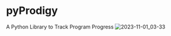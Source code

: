 # pyProdigy
A Python Library to Track Program Progress
![2023-11-01_03-33](https://github.com/aakashsinghbais/pyprodigy/assets/56718090/b5eb78db-c61f-4e37-8933-73fe9a7ee363)
